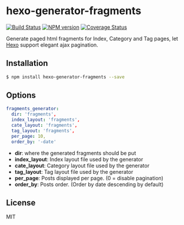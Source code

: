 # hexo-generator-fragments

[![Build Status](https://travis-ci.org/mamboer/hexo-generator-fragments.svg?branch=master)](https://travis-ci.org/mamboer/hexo-generator-fragments)  [![NPM version](https://badge.fury.io/js/hexo-generator-fragments.svg)](http://badge.fury.io/js/hexo-generator-fragments) [![Coverage Status](https://img.shields.io/coveralls/mamboer/hexo-generator-fragments.svg)](https://coveralls.io/r/mamboer/hexo-generator-fragments?branch=master)

Generate paged html fragments for Index, Category and Tag pages, let [Hexo](https://github.com/hexojs/hexo) support elegant ajax pagination.

## Installation

``` bash
$ npm install hexo-generator-fragments --save
```

## Options

``` yaml
fragments_generator:
  dir: 'fragments',
  index_layout: 'fragments',
  cate_layout: 'fragments',
  tag_layout: 'fragments',
  per_page: 10,
  order_by: '-date'
```

- **dir**: where the generated fragments should be put
- **index_layout**: Index layout file used by the generator
- **cate_layout**: Category layout file used by the generator
- **tag_layout**: Tag layout file used by the generator
- **per_page**: Posts displayed per page. (0 = disable pagination)
- **order_by**: Posts order. (Order by date descending by default)

## License

MIT

[Aotu.io]: https://aotu.io/
